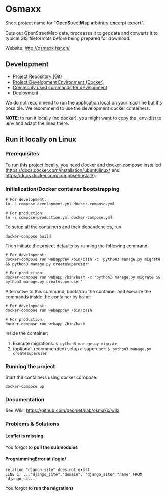 # Osmaxx

Short project name for "<strong>O</strong>pen<strong>S</strong>treet<strong>M</strong>ap <strong>a</strong>rbitrary e<strong>x</strong>cerpt e<strong>x</strong>port".

Cuts out OpenStreetMap data, processes it to geodata and converts it to typical GIS fileformats before being prepared for download.

Website: http://osmaxx.hsr.ch/


## Development

* [Project Repository (Git)](/docs/git-repository.md)
* [Project Development Environment (Docker)](/docs/project-development-environment.md)
* [Commonly used commands for development](/docs/useful-commands.md)
* [Deployment](/docs/deployment.md)

We do not recommend to run the application local on your machine but it's possible. We recommend to use the development docker containers.

**NOTE**: to run it locally (no docker), you might want to copy the .env-dist
to .env and adapt the lines there.


## Run it locally on Linux

### Prerequisites

To run this project locally, you need docker and docker-compose installed
(https://docs.docker.com/installation/ubuntulinux/ and https://docs.docker.com/compose/install/).


### Initialization/Docker container bootstrapping

```shell
# For development:
ln -s compose-development.yml docker-compose.yml

# For production:
ln -s compose-production.yml docker-compose.yml
```

To setup all the containers and their dependencies, run

```shell
docker-compose build
```

Then initiate the project defaults by running the following command:

```shell
# For development:
docker-compose run webappdev /bin/bash -c 'python3 manage.py migrate && python3 manage.py createsuperuser'

# For production:
docker-compose run webapp /bin/bash -c 'python3 manage.py migrate && python3 manage.py createsuperuser'
```

Alternative to this command, bootstrap the container and execute the commands inside the container by hand:

```shell
# For development:
docker-compose run webappdev /bin/bash

# For production:
docker-compose run webapp /bin/bash
```

Inside the container:

1. Execute migrations: `$ python3 manage.py migrate`
2. (optional, recommended) setup a superuser: `$ python3 manage.py createsuperuser`


### Running the project

Start the containers using docker compose:

```shell
docker-compose up
```


### Documentation

See Wiki: https://github.com/geometalab/osmaxx/wiki


### Problems & Solutions

#### Leaflet is missing

You forgot to **pull the submodules**


#### ProgrammingError at /login/

```
relation "django_site" does not exist
LINE 1: ..."django_site"."domain", "django_site"."name" FROM "django_si...
```

You forgot to **run the migrations**
